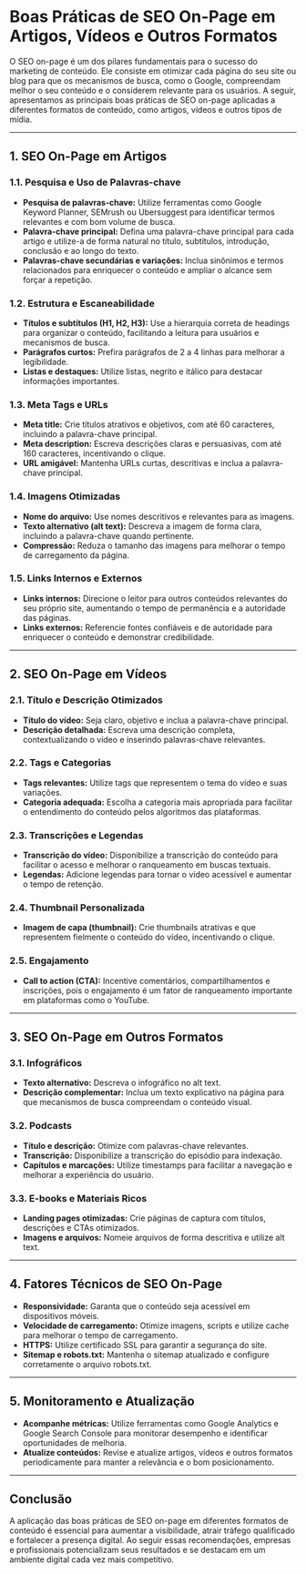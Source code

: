 # Boas Práticas de SEO On-Page em Artigos, Vídeos e Outros Formatos

O SEO on-page é um dos pilares fundamentais para o sucesso do marketing de conteúdo. Ele consiste em otimizar cada página do seu site ou blog para que os mecanismos de busca, como o Google, compreendam melhor o seu conteúdo e o considerem relevante para os usuários. A seguir, apresentamos as principais boas práticas de SEO on-page aplicadas a diferentes formatos de conteúdo, como artigos, vídeos e outros tipos de mídia.

---

## 1. SEO On-Page em Artigos

### 1.1. Pesquisa e Uso de Palavras-chave

- **Pesquisa de palavras-chave:** Utilize ferramentas como Google Keyword Planner, SEMrush ou Ubersuggest para identificar termos relevantes e com bom volume de busca.
- **Palavra-chave principal:** Defina uma palavra-chave principal para cada artigo e utilize-a de forma natural no título, subtítulos, introdução, conclusão e ao longo do texto.
- **Palavras-chave secundárias e variações:** Inclua sinônimos e termos relacionados para enriquecer o conteúdo e ampliar o alcance sem forçar a repetição.

### 1.2. Estrutura e Escaneabilidade

- **Títulos e subtítulos (H1, H2, H3):** Use a hierarquia correta de headings para organizar o conteúdo, facilitando a leitura para usuários e mecanismos de busca.
- **Parágrafos curtos:** Prefira parágrafos de 2 a 4 linhas para melhorar a legibilidade.
- **Listas e destaques:** Utilize listas, negrito e itálico para destacar informações importantes.

### 1.3. Meta Tags e URLs

- **Meta title:** Crie títulos atrativos e objetivos, com até 60 caracteres, incluindo a palavra-chave principal.
- **Meta description:** Escreva descrições claras e persuasivas, com até 160 caracteres, incentivando o clique.
- **URL amigável:** Mantenha URLs curtas, descritivas e inclua a palavra-chave principal.

### 1.4. Imagens Otimizadas

- **Nome do arquivo:** Use nomes descritivos e relevantes para as imagens.
- **Texto alternativo (alt text):** Descreva a imagem de forma clara, incluindo a palavra-chave quando pertinente.
- **Compressão:** Reduza o tamanho das imagens para melhorar o tempo de carregamento da página.

### 1.5. Links Internos e Externos

- **Links internos:** Direcione o leitor para outros conteúdos relevantes do seu próprio site, aumentando o tempo de permanência e a autoridade das páginas.
- **Links externos:** Referencie fontes confiáveis e de autoridade para enriquecer o conteúdo e demonstrar credibilidade.

---

## 2. SEO On-Page em Vídeos

### 2.1. Título e Descrição Otimizados

- **Título do vídeo:** Seja claro, objetivo e inclua a palavra-chave principal.
- **Descrição detalhada:** Escreva uma descrição completa, contextualizando o vídeo e inserindo palavras-chave relevantes.

### 2.2. Tags e Categorias

- **Tags relevantes:** Utilize tags que representem o tema do vídeo e suas variações.
- **Categoria adequada:** Escolha a categoria mais apropriada para facilitar o entendimento do conteúdo pelos algoritmos das plataformas.

### 2.3. Transcrições e Legendas

- **Transcrição do vídeo:** Disponibilize a transcrição do conteúdo para facilitar o acesso e melhorar o ranqueamento em buscas textuais.
- **Legendas:** Adicione legendas para tornar o vídeo acessível e aumentar o tempo de retenção.

### 2.4. Thumbnail Personalizada

- **Imagem de capa (thumbnail):** Crie thumbnails atrativas e que representem fielmente o conteúdo do vídeo, incentivando o clique.

### 2.5. Engajamento

- **Call to action (CTA):** Incentive comentários, compartilhamentos e inscrições, pois o engajamento é um fator de ranqueamento importante em plataformas como o YouTube.

---

## 3. SEO On-Page em Outros Formatos

### 3.1. Infográficos

- **Texto alternativo:** Descreva o infográfico no alt text.
- **Descrição complementar:** Inclua um texto explicativo na página para que mecanismos de busca compreendam o conteúdo visual.

### 3.2. Podcasts

- **Título e descrição:** Otimize com palavras-chave relevantes.
- **Transcrição:** Disponibilize a transcrição do episódio para indexação.
- **Capítulos e marcações:** Utilize timestamps para facilitar a navegação e melhorar a experiência do usuário.

### 3.3. E-books e Materiais Ricos

- **Landing pages otimizadas:** Crie páginas de captura com títulos, descrições e CTAs otimizados.
- **Imagens e arquivos:** Nomeie arquivos de forma descritiva e utilize alt text.

---

## 4. Fatores Técnicos de SEO On-Page

- **Responsividade:** Garanta que o conteúdo seja acessível em dispositivos móveis.
- **Velocidade de carregamento:** Otimize imagens, scripts e utilize cache para melhorar o tempo de carregamento.
- **HTTPS:** Utilize certificado SSL para garantir a segurança do site.
- **Sitemap e robots.txt:** Mantenha o sitemap atualizado e configure corretamente o arquivo robots.txt.

---

## 5. Monitoramento e Atualização

- **Acompanhe métricas:** Utilize ferramentas como Google Analytics e Google Search Console para monitorar desempenho e identificar oportunidades de melhoria.
- **Atualize conteúdos:** Revise e atualize artigos, vídeos e outros formatos periodicamente para manter a relevância e o bom posicionamento.

---

## Conclusão

A aplicação das boas práticas de SEO on-page em diferentes formatos de conteúdo é essencial para aumentar a visibilidade, atrair tráfego qualificado e fortalecer a presença digital. Ao seguir essas recomendações, empresas e profissionais potencializam seus resultados e se destacam em um ambiente digital cada vez mais competitivo.